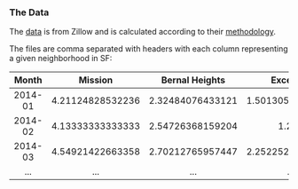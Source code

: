 ### The Data

The [data](http://www.zillow.com/research/data/#zri) is from Zillow and is calculated according to their [methodology](http://www.zillow.com/research/zillow-rent-index-methodology-2393/).

The files are comma separated with headers with each column representing a given neighborhood in SF:

<table><thead>
<tr>
<th align="center">Month</th>
<th align="center">Mission</th>
<th align="center">Bernal Heights</th>
<th align="center">Excelsior</th>
<th align="center">...</th>
</tr>
</thead><tbody>
<tr>
<td align="center">
2014-01</td><td align="center">4.21124828532236</td><td align="center">2.32484076433121</td><td align="center">1.50130548302872</td><td align="center"> ... </td></tr>

<tr>
<td align="center">2014-02</td><td align="center">4.13333333333333</td><td align="center">2.54726368159204</td><td align="center">1.225</td><td align="center"> ... </td></tr>

<tr>
<td align="center">2014-03</td><td align="center">4.54921422663358</td><td align="center">2.70212765957447</td><td align="center">2.25225225225225</td><td align="center"> ... </td></tr>

<tr>
<td align="center">... </td><td align="center"> ... </td><td align="center"> ... </td><td align="center"> ... </td><td align="center"> ... </td></tr>
</tbody>
</table>

<style>
@import url(http://fonts.googleapis.com/css?family=Crimson+Text:700italic,400,700,400italic);

div.gist-readme {
  font: "Helvetica Neue",Helvetica,Arial,sans-serif;
  color: #666;
  -webkit-font-smoothing: antialiased;
  text-rendering: optimizeLegibility; }
 
 .gist-readme pre {
    width: 200%;
    margin-left: -50%;
    overflow: hidden; }

  .gist-readme p.small {
    color: #bbb;
    font-size: 14px;
    line-height: 1.5;
    display: block; }
 .gist-readme blockquote {
    padding-left: 15px;
    border-left: 4px solid #5694f1;
    color: #aaa; }
  .gist-readme span.code {
    font-family: Menlo, Monaco, Courier;
    background-color: #EEE;
    font-size: 14px; }
  .gist-readme pre {
    font-family: Menlo, Monaco, Courier;
    white-space: pre-wrap;
    padding: 20px;
    font-size: 14px; }
  .gist-readme code {
    padding: .25em .5em;
    font-size: 85%;
    color: #bf616a;
    background-color: #f9f9f9;
    border-radius: 3px;
    border: 1px solid #eee; }
  .gist-readme table {
    width: 100%;
    margin: 40px 0;
    border-collapse: collapse;
    font-size: 13px;
    line-height: 1.5em; }
   .gist-readme th,  .gist-readme td {
    text-align: left;
    padding-right: 20px;
    vertical-align: top; }
  .gist-readme table td, .gist-readme td {
    border-spacing: none;
    border-style: solid;
    padding: 10px 15px;
    border-width: 1px 0 0 0; }
  .gist-readme tr > td {
    border-top: 1px solid #eaeaea; }
  .gist-readme tr:nth-child(odd) > td {
    background: #fcfcfc; }
  .gist-readme thead th, .gist-readme th {
    text-align: left;
    padding: 10px 15px;
    height: 20px;
    font-size: 13px;
    font-weight: bold;
    color: #444;
    border-bottom: 1px solid #dadadc;
    cursor: default;
    white-space: nowrap; }

</style>
